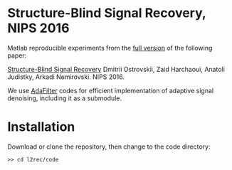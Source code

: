 # Structure-Blind Signal Recovery, NIPS 2016

Matlab reproducible experiments from the [full version](https://arxiv.org/abs/1607.05712) of the following paper:

[Structure-Blind Signal Recovery](https://papers.nips.cc/paper/6063-structure-blind-signal-recovery.pdf) Dmitrii Ostrovskii, Zaid Harchaoui, Anatoli Judistky, Arkadi Nemirovski. NIPS 2016.

We use [AdaFilter](https://github.com/ostrodmit/AdaFilter) codes for efficient implementation of adaptive signal denoising, including it as a submodule.

# Installation

Download or clone the repository, then change to the code directory: 
```
>> cd l2rec/code
``` 
